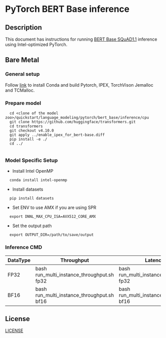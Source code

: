 <!--- 0. Title -->
# PyTorch BERT Base inference

<!-- 10. Description -->
## Description

This document has instructions for running [BERT Base SQuAD1.1](https://huggingface.co/csarron/bert-base-uncased-squad-v1) inference using Intel-optimized PyTorch.

## Bare Metal
### General setup

Follow [link](/docs/general/pytorch/BareMetalSetup.md) to install Conda and build Pytorch, IPEX, TorchVison Jemalloc and TCMalloc.

### Prepare model
```
  cd <clone of the model zoo>/quickstart/language_modeling/pytorch/bert_base/inference/cpu
  git clone https://github.com/huggingface/transformers.git
  cd transformers
  git checkout v4.10.0
  git apply ../enable_ipex_for_bert-base.diff
  pip install -e ./
  cd ../
   
```
### Model Specific Setup
* Install Intel OpenMP
```
  conda install intel-openmp
```

* Install datasets
```
  pip install datasets
```

* Set ENV to use AMX if you are using SPR
```
  export DNNL_MAX_CPU_ISA=AVX512_CORE_AMX
```
* Set the output path
```
  export OUTPUT_DIR=/path/to/save/output
```


### Inference CMD

|  DataType   | Throughput  |  Latency    |   Accuracy  |
| ----------- | ----------- | ----------- | ----------- |
| FP32        | bash run_multi_instance_throughput.sh fp32 | bash run_multi_instance_realtime.sh fp32 | bash run_accuracy.sh fp32 |
| BF16        | bash run_multi_instance_throughput.sh bf16 | bash run_multi_instance_realtime.sh bf16 | bash run_accuracy.sh bf16 |



<!--- 80. License -->
## License
[LICENSE](https://github.com/IntelAI/models/blob/master/LICENSE)

